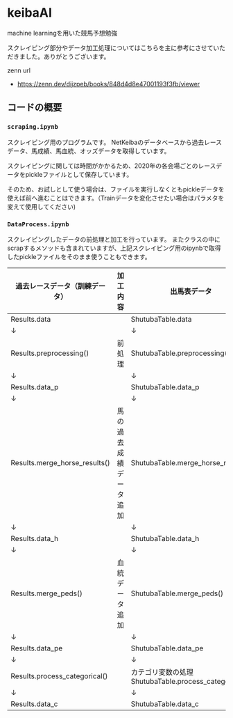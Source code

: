 # keibaAI

machine learningを用いた競馬予想勉強

スクレイピング部分やデータ加工処理についてはこちらを主に参考にさせていただきました。ありがとうございます。

zenn url
* https://zenn.dev/dijzpeb/books/848d4d8e47001193f3fb/viewer

## コードの概要

### `scraping.ipynb`

スクレイピング用のプログラムです。
NetKeibaのデータベースから過去レースデータ、馬成績、馬血統、オッズデータを取得しています。

スクレイピングに関しては時間がかかるため、2020年の各会場ごとのレースデータをpickleファイルとして保存しています。

そのため、お試しとして使う場合は、ファイルを実行しなくともpickleデータを使えば前へ進むことはできます。（Trainデータを変化させたい場合はパラメタを変えて使用してください)

### `DataProcess.ipynb`

スクレイピングしたデータの前処理と加工を行っています。
またクラスの中にscrapするメソッドも含まれていますが、上記スクレイピング用のipynbで取得したpickleファイルをそのまま使うこともできます。


| 過去レースデータ（訓練データ）|	加工内容	| 出馬表データ |
| ---- | ---- | ---- |
| Results.data |	|	ShutubaTable.data |
| ↓	| |	↓ |
|Results.preprocessing() | 前処理 | ShutubaTable.preprocessing() |
| ↓	| |	↓ |
|Results.data_p	| |	ShutubaTable.data_p |
| ↓	| |	↓ |
|Results.merge_horse_results() | 馬の過去成績データ追加 | ShutubaTable.merge_horse_results() |
| ↓	| |	↓ |
|Results.data_h	| |	ShutubaTable.data_h |
| ↓	| |	↓ |
|Results.merge_peds() |	血統データ追加	| ShutubaTable.merge_peds() |
| ↓	| |	↓ |
|Results.data_pe | | ShutubaTable.data_pe |
| ↓	| |	↓ |
|Results.process_categorical() | |	カテゴリ変数の処理	ShutubaTable.process_categorical() |
| ↓	| |	↓ |
| Results.data_c	| |	ShutubaTable.data_c |
